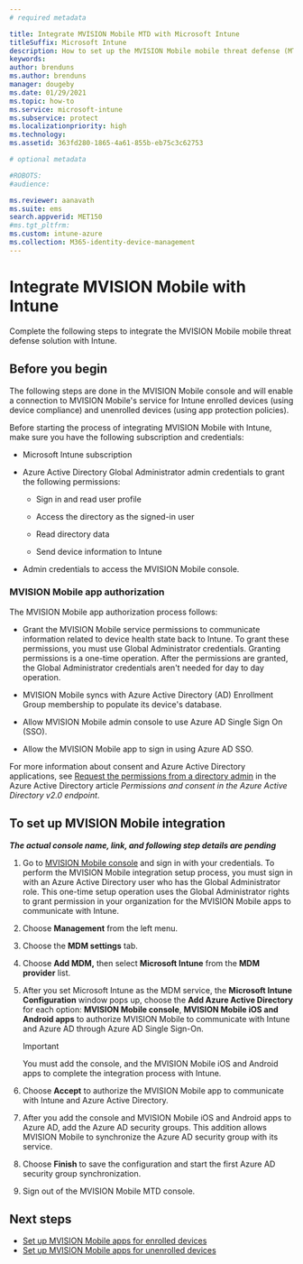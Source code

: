 ```yaml
---
# required metadata

title: Integrate MVISION Mobile MTD with Microsoft Intune
titleSuffix: Microsoft Intune
description: How to set up the MVISION Mobile mobile threat defense (MTD) solution with Microsoft Intune to control mobile device access to your corporate resources.
keywords:
author: brenduns
ms.author: brenduns
manager: dougeby
ms.date: 01/29/2021
ms.topic: how-to
ms.service: microsoft-intune
ms.subservice: protect
ms.localizationpriority: high
ms.technology:
ms.assetid: 363fd280-1865-4a61-855b-eb75c3c62753

# optional metadata

#ROBOTS:
#audience:

ms.reviewer: aanavath
ms.suite: ems
search.appverid: MET150
#ms.tgt_pltfrm:
ms.custom: intune-azure
ms.collection: M365-identity-device-management
---
```


# Integrate MVISION Mobile with Intune

Complete the following steps to integrate the MVISION Mobile mobile threat defense solution with Intune.

## Before you begin

The following steps are done in the MVISION Mobile console <!-- Link pending --> and will enable a connection to MVISION Mobile's service for Intune enrolled devices (using device compliance) and unenrolled devices (using app protection policies).

Before starting the process of integrating MVISION Mobile with Intune, make sure you have the following subscription and credentials:

- Microsoft Intune subscription

- Azure Active Directory Global Administrator admin credentials to grant the following permissions:

  - Sign in and read user profile

  - Access the directory as the signed-in user

  - Read directory data

  - Send device information to Intune

- Admin credentials to access the MVISION Mobile console.

### MVISION Mobile app authorization

The MVISION Mobile app authorization process follows:

- Grant the MVISION Mobile service permissions to communicate information related to device health state back to Intune. To grant these permissions, you must use Global Administrator credentials. Granting permissions is a one-time operation. After the permissions are granted, the Global Administrator credentials aren't needed for day to day operation.

- MVISION Mobile syncs with Azure Active Directory (AD) Enrollment Group membership to populate its device's database.

- Allow MVISION Mobile admin console to use Azure AD Single Sign On (SSO).

- Allow the MVISION Mobile app to sign in using Azure AD SSO.

For more information about consent and Azure Active Directory applications, see [Request the permissions from a directory admin](/azure/active-directory/develop/v2-permissions-and-consent#request-the-permissions-from-a-directory-admin) in the Azure Active Directory article *Permissions and consent in the Azure Active Directory v2.0 endpoint*.


## To set up MVISION Mobile integration
***The actual console name, link, and following step details are pending***

1. Go to [MVISION Mobile console]() and sign in with your credentials. To perform the MVISION Mobile integration setup process, you must sign in with an Azure Active Directory user who has the Global Administrator role. This one-time setup operation uses the Global Administrator rights to grant permission in your organization for the MVISION Mobile apps to communicate with Intune.

2. Choose **Management** from the left menu.

3. Choose the **MDM settings** tab.

4. Choose **Add MDM,** then select **Microsoft Intune** from the **MDM provider** list.

5. After you set Microsoft Intune as the MDM service, the **Microsoft Intune Configuration** window pops up, choose the **Add Azure Active Directory** for each option: **MVISION Mobile console**, **MVISION Mobile iOS and Android apps** to authorize MVISION Mobile to communicate with Intune and Azure AD through Azure AD Single Sign-On.

    > [!IMPORTANT]  
    > You must add the console, and the MVISION Mobile iOS and Android apps to complete the integration process with Intune.

6. Choose **Accept** to authorize the MVISION Mobile app to communicate with Intune and Azure Active Directory.

7. After you add the console and MVISION Mobile iOS and Android apps to Azure AD, add the Azure AD security groups. This addition allows MVISION Mobile to synchronize the Azure AD security group with its service.

8. Choose **Finish** to save the configuration and start the first Azure AD security group synchronization.

9. Sign out of the MVISION Mobile MTD console.

## Next steps

- [Set up MVISION Mobile apps for enrolled devices](mtd-apps-ios-app-configuration-policy-add-assign.md)
- [Set up MVISION Mobile apps for unenrolled devices](mtd-add-apps-unenrolled-devices.md)
